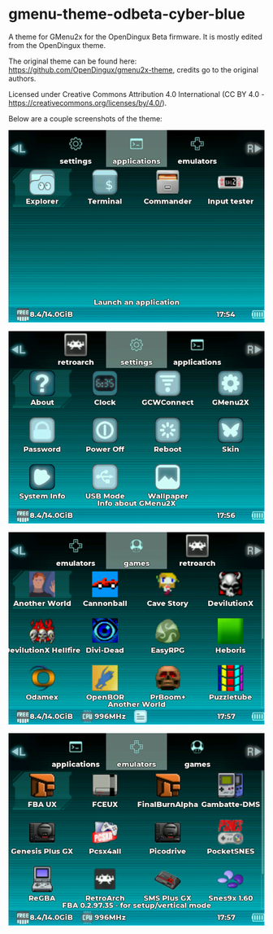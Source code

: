 # gmenu-theme-odbeta-cyber-blue
A theme for GMenu2x for the OpenDingux Beta firmware. It is mostly edited from the OpenDingux theme.

The original theme can be found here: https://github.com/OpenDingux/gmenu2x-theme, credits go to the original authors.

Licensed under Creative Commons Attribution 4.0 International (CC BY 4.0 - https://creativecommons.org/licenses/by/4.0/).

Below are a couple screenshots of the theme:

![alt text](https://github.com/nicosensei/gmenu-theme-odbeta-cyber-blue/blob/main/screenshots/screenshot001.png?raw=true)

![alt text](https://github.com/nicosensei/gmenu-theme-odbeta-cyber-blue/blob/main/screenshots/screenshot002.png?raw=true)

![alt text](https://github.com/nicosensei/gmenu-theme-odbeta-cyber-blue/blob/main/screenshots/screenshot003.png?raw=true)

![alt text](https://github.com/nicosensei/gmenu-theme-odbeta-cyber-blue/blob/main/screenshots/screenshot004.png?raw=true)


